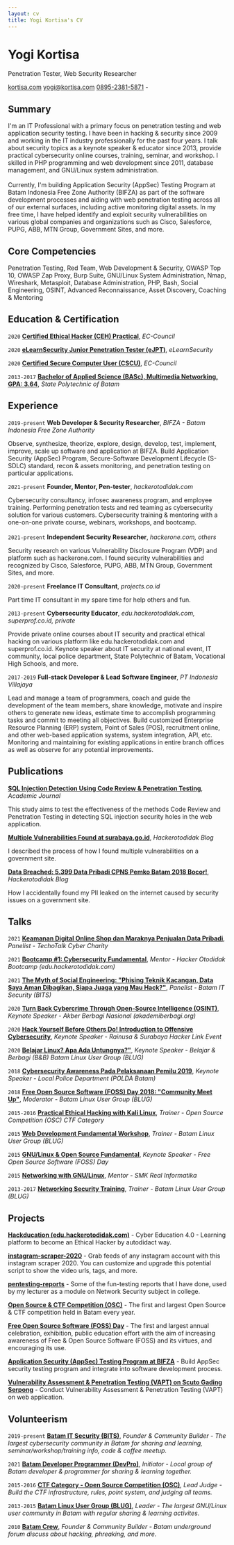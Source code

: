 ```yaml
---
layout: cv
title: Yogi Kortisa's CV
---
```

# Yogi Kortisa
Penetration Tester, Web Security Researcher

<div id="webaddress">
  <a href="https://kortisa.com"><i class="fas fa-home"></i> kortisa.com</a> 
  <a href="mailto:yogi@kortisa.com"><i class="fas fa-envelope"></i> yogi@kortisa.com</a> 
  <a href="https://api.whatsapp.com/send?phone=6289523815871&lang=id"><i class="fab fa-whatsapp"></i> 0895-2381-5871</a> -
  <a href="https://github.com/yogikortisa"><i class="fab fa-github"></i></a>
  <a href="https://www.linkedin.com/in/yogikortisa/"><i class="fab fa-linkedin"></i></a>
  <a href="https://hackerotodidak.com"><i class="fas fa-user-tie"></i></a>
</div>

## Summary

I'm an IT Professional with a primary focus on penetration testing and web application security testing. I have been in hacking & security since 2009 and working in the IT industry professionally for the past four years. I talk about security topics as a keynote speaker & educator since 2013, provide practical cybersecurity online courses, training, seminar, and workshop. I skilled in PHP programming and web development since 2011, database management, and GNU/Linux system administration.  
<br>
Currently, I'm building Application Security (AppSec) Testing Program at Batam Indonesia Free Zone Authority (BIFZA) as part of the software development processes and aiding with web penetration testing across all of our external surfaces, including active monitoring digital assets. In my free time, I have helped identify and exploit security vulnerabilities on various global companies and organizations such as Cisco, Salesforce, PUPG, ABB, MTN Group, Government Sites, and more.

## Core Competencies
Penetration Testing, Red Team, Web Development & Security, OWASP Top 10, OWASP Zap Proxy, Burp Suite, GNU/Linux System Administration, Nmap, Wireshark, Metasploit, Database Administration, PHP, Bash, Social Engineering, OSINT, Advanced Reconnaissance, Asset Discovery, Coaching & Mentoring

## Education & Certification

`2020`
<a href="https://aspen.eccouncil.org/VerifyBadge?type=certification&a=s9kZuS7yOE41g5ZAOjDW1qUO0SYS5GWO8FHkpNyNARg="><i class="fas fa-certificate"></i> **Certified Ethical Hacker (CEH) Practical**</a>, *EC-Council*

`2020`
<a href="https://verified.elearnsecurity.com/certificates/df3c292e-0a9d-4045-a9b9-d6638be041a1"><i class="fas fa-certificate"></i> **eLearnSecurity Junior Penetration Tester (eJPT)**</a>, *eLearnSecurity*

`2020`
<a href="https://aspen.eccouncil.org/VerifyBadge?type=certification&a=aPUcRLCpq6lZ+ln02klVdD38moYqKFtd3bu4V0bV1gg="><i class="fas fa-certificate"></i> **Certified Secure Computer User (CSCU)**</a>, *EC-Council*

`2013-2017`
<a href="https://www.polibatam.ac.id/d4-multimedia-dan-jaringan/"><i class="fas fa-user-graduate"></i> **Bachelor of Applied Science (BASc), Multimedia Networking, GPA: 3.64**</a>, *State Polytechnic of Batam*


## Experience

`2019-present`
**Web Developer & Security Researcher**, *BIFZA - Batam Indonesia Free Zone Authority*

Observe, synthesize, theorize, explore, design, develop, test, implement, improve, scale up software and application at BIFZA. Build Application Security (AppSec) Program, Secure-Software Development Lifecycle (S-SDLC) standard, recon & assets monitoring, and penetration testing on particular applications.

`2021-present`
**Founder, Mentor, Pen-tester**, *hackerotodidak.com*

Cybersecurity consultancy, infosec awareness program, and employee training. Performing penetration tests and red teaming as cybersecurity solution for various customers. Cybersecurity training & mentoring with a one-on-one private course, webinars, workshops, and bootcamp.  
<br>
`2021-present`
**Independent Security Researcher**, *hackerone.com, others*

Security research on various Vulnerability Disclosure Program (VDP) and platform such as hackerone.com. I found security vulnerabilities and recognized by Cisco, Salesforce, PUPG, ABB, MTN Group, Government Sites, and more.

`2020-present`
**Freelance IT Consultant**, *projects.co.id*

Part time IT consultant in my spare time for help others and fun. 

`2013-present`
**Cybersecurity Educator**, *edu.hackerotodidak.com, superprof.co.id, private*

Provide private online courses about IT security and practical ethical hacking on various platform like edu.hackerotodidak.com and superprof.co.id. Keynote speaker about IT security at national event, IT community, local police department, State Polytechnic of Batam, Vocational High Schools, and more. 

`2017-2019`
**Full-stack Developer & Lead Software Engineer**, *PT Indonesia Villajaya*

Lead and manage a team of programmers, coach and guide the development of the team members, share knowledge, motivate and inspire others to generate new ideas, estimate time to accomplish programming tasks and commit to meeting all objectives. Build customized Enterprise Resource Planning (ERP) system, Point of Sales (POS), recruitment online, and other web-based application systems, system integration, API, etc. Monitoring and maintaining for existing applications in entire branch offices as well as observe for any potential improvements.


## Publications

<a href="https://repository.polibatam.ac.id/view?id=2525"><i class="fas fa-book"></i> **SQL Injection Detection Using Code Review & Penetration Testing**</a>, *Academic Journal*

This study aims to test the effectiveness of the methods Code Review and Penetration Testing in detecting SQL injection security holes in the web application.

<a href="https://hackerotodidak.com/multiple-vulnerabilities-found-at-surabaya-go-id/"><i class="fas fa-book"></i> **Multiple Vulnerabilities Found at surabaya.go.id**</a>, *Hackerotodidak Blog*

I described the process of how I found multiple vulnerabilities on a government site.

<a href="https://hackerotodidak.com/data-breached-lagi-5-399-data-pribadi-cpns-pemko-batam-tahun-2018-bocor/"><i class="fas fa-book"></i> **Data Breached: 5.399 Data Pribadi CPNS Pemko Batam 2018 Bocor!**</a>, *Hackerotodidak Blog*

How I accidentally found my PII leaked on the internet caused by security issues on a government site.


## Talks

`2021`
<a href="https://bit.ly/TechoTalk">**Keamanan Digital Online Shop dan Maraknya Penjualan Data Pribadi**</a>, *Panelist - TechoTalk Cyber Charity*

`2021`
<a href="https://s.id/hackerotodidak-bootcamp/">**Bootcamp #1: Cybersecurity Fundamental**</a>, *Mentor - Hacker Otodidak Bootcamp (edu.hackerotodidak.com)*

`2021`
<a href="https://instagram.com/batamitsecurity/">**The Myth of Social Engineering: "Phising Teknik Kacangan, Data Saya Aman Dibagikan, Siapa Juaga yang Mau Hack?"**</a>, *Panelist - Batam IT Security (BITS)*

`2020`
<a href="https://instagram.com/akademiberbagi/">**Turn Back Cybercrime Through Open-Source Intelligence (OSINT)**</a>, *Keynote Speaker - Akber Berbagi Nasional (akademiberbagi.org)*

`2020`
<a href="https://bit.ly/3pXVyDj/">**Hack Yourself Before Others Do! Introduction to Offensive Cybersecurity**</a>, *Keynote Speaker - Rainusa & Surabaya Hacker Link Event*

`2020`
<a href="https://www.instagram.com/p/B_eOSGBFlfa/?utm_source=ig_web_copy_link">**Belajar Linux? Apa Ada Untungnya?"**</a>, *Keynote Speaker - Belajar & Berbagi (B&B) Batam Linux User Group (BLUG)*

`2018`
<a href="https://kepri.polri.go.id/">**Cybersecurity Awareness Pada Pelaksanaan Pemilu 2019**</a>, *Keynote Speaker - Local Police Department (POLDA Batam)*

`2018`
<a href="https://www.instagram.com/p/BpWzkX0hrZM/?utm_source=ig_web_copy_link">**Free Open Source Software (FOSS) Day 2018: "Community Meet Up"**</a>, *Moderator - Batam Linux User Group (BLUG)*

`2015-2016`
<a href="https://www.instagram.com/p/9tZepAlkkE/?utm_source=ig_web_copy_link">**Practical Ethical Hacking with Kali Linux**</a>, *Trainer - Open Source Competition (OSC) CTF Category*

`2015`
<a href="https://www.instagram.com/p/9l_-lhlkrv/?utm_source=ig_web_copy_link">**Web Development Fundamental Workshop**</a>, *Trainer - Batam Linux User Group (BLUG)*

`2015`
<a href="http://www.lpm-paradigma.org/2015/03/demo-linux-dan-foss-day.html">**GNU/Linux & Open Source Fundamental**</a>, *Keynote Speaker - Free Open Source Software (FOSS) Day*

`2015`
<a href="http://batamlinux.blogspot.com/2014/11/blug-goes-to-school-2014-edisi-smk-real.html">**Networking with GNU/Linux**</a>, *Mentor - SMK Real Informatika*

`2013-2017`
<a href="https://www.instagram.com/p/BE3tci9lkn7/?utm_source=ig_web_copy_link">**Networking Security Training**</a>, *Trainer - Batam Linux User Group (BLUG)*



## Projects

<a href="https://edu.hackerotodidak.com/"><i class="fas fa-graduation-cap"></i> **Hackducation (edu.hackerotodidak.com)**</a> - Cyber Education 4.0 - Learning platform to become an Ethical Hacker by autodidact way.

<a href="https://github.com/yogikortisa/instagram-scraper-2020"><i class="fab fa-github"></i> **instagram-scraper-2020**</a> - Grab feeds of any instagram account with this instagram scraper 2020. You can customize and upgrade this potential script to show the video urls, tags, and more.

<a href="https://github.com/yogikortisa/pentesting-reports"><i class="fab fa-github"></i> **pentesting-reports**</a> - Some of the fun-testing reports that I have done, used by my lecturer as a module on Network Security subject in college.

<a href="https://www.instagram.com/p/BM_WlDVBSZG/?utm_source=ig_web_copy_link">**Open Source & CTF Competition (OSC)**</a> - The first and largest Open Source & CTF competition held in Batam every year. 

<a href="https://belajar.linux.or.id/2016/04/24/foss-day-2016-digelar-meriah-oleh-batam-linux-user-group-blug/"> **Free Open Source Software (FOSS) Day**</a> - The first and largest annual celebration, exhibition, public education effort with the aim of increasing awareness of Free & Open Source Software (FOSS) and its virtues, and encouraging its use. 

<a href="https://bpbatam.go.id"> **Application Security (AppSec) Testing Program at BIFZA**</a> - Build AppSec security testing program and integrate into software development process.

<a href="https://scutogadingserpong.com/"> **Vulnerability Assessment & Penetration Testing (VAPT) on Scuto Gading Serpong**</a> - Conduct Vulnerability Assessment & Penetration Testing (VAPT) on web application. 



## Volunteerism

`2019-present`
<a href="https://www.instagram.com/batamitsecurity/">**Batam IT Security (BITS)**</a>, *Founder & Community Builder - The largest cybersecurity community in Batam for sharing and learning, seminar/workshop/training info, code & coffee meetup.*

`2021`
<a href="https://chat.whatsapp.com/EiKuW3mUn2JGHSGpooLpYU">**Batam Developer Programmer (DevPro)**</a>, *Initiator - Local group of Batam developer & programmer for sharing & learning together.*

`2015-2016`
<a href="https://www.instagram.com/p/9fESiNlkn3/">**CTF Category - Open Source Competition (OSC)**</a>, *Lead Judge - Build the CTF infrastructure, rules, point system, and judging all teams.*

`2013-2015`
<a href="https://batamlinux.or.id/">**Batam Linux User Group (BLUG)**</a>, *Leader - The largest GNU/Linux user community in Batam with regular sharing & learning activites.*

`2010`
<a href="https://batamcrew.forumotion.com/">**Batam Crew**</a>, *Founder & Community Builder - Batam underground forum discuss about hacking, phreaking, and more.*
